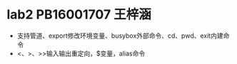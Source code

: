lab2 PB16001707 王梓涵
=================
* 支持管道、export修改环境变量、busybox外部命令、cd、pwd、exit内建命令
* <、>、>>输入输出重定向，$变量，alias命令
